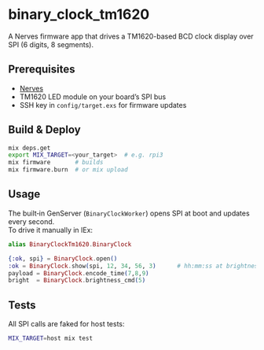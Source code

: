 # binary_clock_tm1620

A Nerves firmware app that drives a TM1620-based BCD clock display over SPI
(6 digits, 8 segments).

## Prerequisites

- [Nerves](https://hexdocs.pm/nerves/getting-started.html)
- TM1620 LED module on your board’s SPI bus
- SSH key in `config/target.exs` for firmware updates

## Build & Deploy

```bash
mix deps.get
export MIX_TARGET=<your_target>  # e.g. rpi3
mix firmware       # builds
mix firmware.burn  # or mix upload
```

## Usage

The built‐in GenServer (`BinaryClockWorker`) opens SPI at boot and updates every second.  
To drive it manually in IEx:

```elixir
alias BinaryClockTm1620.BinaryClock

{:ok, spi} = BinaryClock.open()
:ok = BinaryClock.show(spi, 12, 34, 56, 3)      # hh:mm:ss at brightness 3
payload = BinaryClock.encode_time(7,8,9)
bright  = BinaryClock.brightness_cmd(5)
```

## Tests

All SPI calls are faked for host tests:

```bash
MIX_TARGET=host mix test
```
